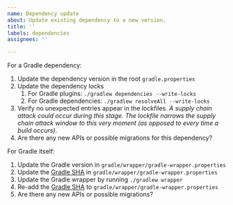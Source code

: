 ```yaml
---
name: Dependency update
about: Update existing dependency to a new version.
title: ''
labels: dependencies
assignees: ''

---
```


For a Gradle dependency:
1. Update the dependency version in the root `gradle.properties`
1. Update the dependency locks
    1. For Gradle plugins: `./gradlew dependencies --write-locks`
    1. For Gradle dependencies: `./gradlew resolveAll --write-locks`
1. Verify no unexpected entries appear in the lockfiles. _A supply chain attack could occur during this stage. The lockfile narrows the supply chain attack window to this very moment (as opposed to every time a build occurs)_.
1. Are there any new APIs or possible migrations for this dependency?

For Gradle itself:
1. Update the Gradle version in `gradle/wrapper/gradle-wrapper.properties`
1. Update the [Gradle SHA](https://gradle.org/release-checksums/) in `gradle/wrapper/gradle-wrapper.properties`
1. Update the Gradle wrapper by running `./gradlew wrapper`
1. Re-add the [Gradle SHA](https://gradle.org/release-checksums/) to `gradle/wrapper/gradle-wrapper.properties`
1. Are there any new APIs or possible migrations?
